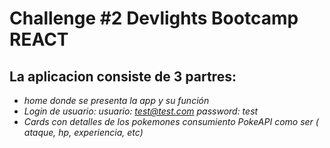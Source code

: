 # Challenge #2 Devlights Bootcamp REACT

## La aplicacion consiste de 3 partres:

- *home donde se presenta la app y su función*
- *Login de usuario: usuario: test@test.com password: test*
- *Cards con detalles de los pokemones consumiento PokeAPI como ser ( ataque, hp, experiencia, etc)*